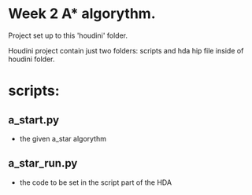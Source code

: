 # Week 2   A* algorythm.

Project set up to this 'houdini' folder.

Houdini project contain just two folders: scripts and hda
hip file inside of houdini folder.


# scripts:
## a_start.py
* the given a_star algorythm

## a_star_run.py
* the code to be set in the script part of the HDA

